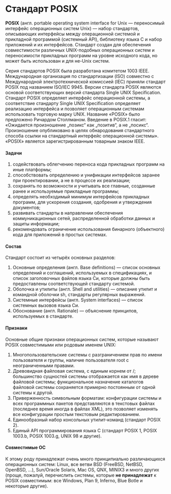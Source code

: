 # Стандарт POSIX

**POSIX** \(англ. portable operating system interface for Unix — переносимый интерфейс операционных систем Unix\) — набор стандартов, описывающих интерфейсы между операционной системой и прикладной программой (системный API), библиотеку языка C и набор приложений и их интерфейсов. Стандарт создан для обеспечения совместимости различных UNIX-подобных операционных систем и переносимости прикладных программ на уровне исходного кода, но может быть использован и для не-Unix систем.

Серия стандартов POSIX была разработана комитетом 1003 IEEE. Международная организация по стандартизации (ISO) совместно c Международной электротехнической комиссией (IEC) приняли стандарт POSIX под названием ISO/IEC 9945.
Версии стандарта POSIX являются основой соответствующих версий стандарта Single UNIX Specification. Стандарт POSIX определяет интерфейс операционной системы, а соответствие стандарту Single UNIX Specification определяет реализацию интерфейса и позволяет операционным системам использовать торговую марку UNIX. Название «POSIX» было предложено Ричардом Столлманом. Введение в POSIX.1 гласит: «Ожидается произношение „позикс“ как „позитив“, а не „посикс“. Произношение опубликовано в целях обнародования стандартного способа ссылки на стандартный интерфейс операционной системы». «POSIX» является зарегистрированным товарным знаком IEEE.

#### Задачи

1. содействовать облегчению переноса кода прикладных программ на иные платформы;
2. способствовать определению и унификации интерфейсов заранее при проектировании, а не в процессе их реализации;
3. сохранять по возможности и учитывать все главные, созданные ранее и используемые прикладные программы;
4. определять необходимый минимум интерфейсов прикладных программ, для ускорения создания, одобрения и утверждения документов;
5. развивать стандарты в направлении обеспечения коммуникационных сетей, распределенной обработки данных и защиты информации;
6. рекомендовать ограничение использования бинарного (объектного) кода для приложений в простых системах.

#### Состав

Стандарт состоит из четырёх основных разделов:

1. Основные определения (англ. Base definitions) — список основных определений и соглашений, используемых в спецификациях, и список заголовочных файлов языка Си, которые должны быть предоставлены соответствующей стандарту системой.
2. Оболочка и утилиты (англ. Shell and utilities) — описание утилит и командной оболочки sh, стандарты регулярных выражений.
3. Системные интерфейсы (англ. System interfaces) — список системных вызовов языка Си.
4. Обоснование (англ. Rationale) — объяснение принципов, используемых в стандарте.

#### Признаки

Основные общие признаки операционных систем, которые называют POSIX совместимыми или родовым именем UNIX:

1. Многопользовательские системы с разграничением прав по имени пользователя и группы, наличие пользователя root с неограниченными правами.
2. Древовидная файловая система, с единым корнем от /; большинство сущностей системы отображается как имя в дереве файловой системы; функциональное назначение каталогов файловой системы сохраняется примерно постоянным от одной системы к другой.
3. Приверженность символьным форматам: конфигурации системы и всех программных пакетов представляются в текстовых файлах (последнее время иногда в файлах XML), это позволяет изменять все конфигурации простым текстовым редактированием.
4. Единообразный набор консольных утилит-команд (стандарт POSIX 2).
5. Единый API программирования языка C (стандарт POSIX 1, POSIX 1003.b, POSIX 1003.g, UNIX 98 и другие).

#### Совместимые ОС

К этому роду принадлежат очень много принципиально различающихся операционных систем: Linux, все ветви BSD (FreeBSD, NetBSD, OpenBSD, ...), Sun/Oracle Solaris, Mac OS, QNX, MINIX3 и много других (проще, пожалуй, перечислить системы, которые **не принадлежат** к POSIX совместимым: все Windows, Plan 9, Inferno, Blue Botle и некоторые другие).